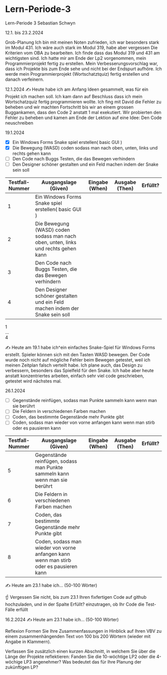 # Lern-Periode-3

Lern-Periode 3
Sebastian Schwyn

12.1. bis 23.2.2024

Grob-Planung
Ich bin mit meinen Noten zufrieden, ich war besonders stark im Modul 431. Ich wäre auch stark im Modul 319, habe aber vergessen Die Kriterien vom OBA zu bearbeiten. Ich finde dass das Modul 319 und 431 am wichtigsten sind. Ich hatte mir am Ende der Lp2 vorgenommen, mein Programmierprojekt fertig zu erstellen. 
Mein Verbesserungsvorschlag war, dass ich Projekte bis zum Ende sehe und nicht bei der Endspurt aufhöre.
Ich werde mein Programmierprojekt (Wortschatztquiz) fertig erstellen und danach verfeinern.

12.1.2024
✍️ Heute habe ich am Anfang Ideen gesammelt, was für ein Projekt ich machen soll. Ich kam dann auf Beschluss dass ich mein Wortschatzquiz fertig programmieren wollte. Ich fing mit David die Fehler zu beheben und wir machten Fortschritt bis wir an einem grossen Buggankamen, dass den Code 2 anstatt 1 mal exekutiert. Wir probierten den Fehler zu beheben und kamen am Ende der Lektion auf eine Idee: Den Code neuschreiben

19.1.2024
- [x] Ein Windows Forms Snake spiel erstellen( basic GUI )
- [x] Die Bewegung (WASD) coden sodass man nach oben, unten, links und rechts gehen kann
- [ ] Den Code nach Buggs Testen, die das Bewegen verhindern
- [ ] Den Designer schöner gestalten und ein Feld machen indem der Snake sein soll

| Testfall-Nummer	| Ausgangslage (Given) |	Eingabe (When)|	Ausgabe (Then)	| Erfüllt?|
|-----------------|----------------------|----------------|-----------------|---------|
1 | Ein Windows Forms Snake spiel erstellen( basic GUI )  |   |   |   |
2 | Die Bewegung (WASD) coden sodass man nach oben, unten, links und rechts gehen kann  |   |   |   |
3 | Den Code nach Buggs Testen, die das Bewegen verhindern  |   |   |   |
4 | Den Designer schöner gestalten und ein Feld machen indem der Snake sein soll  |   |   |   |

1				
...				
4				

✍️ Heute am 19.1 habe ich^ein einfaches Snake-Spiel für Windows Forms erstellt. Spieler können sich mit den Tasten WASD bewegen. Der Code wurde noch nicht auf mögliche Fehler beim Bewegen getestet, weil ich meinen Zeitplan falsch verteilt habe. Ich plane auch, das Design zu verbessern, besonders das Spielfeld für den Snake. Ich habe aber heute anstatt konzentriertes arbeiten, einfach sehr viel code geschrieben, getestet wird nächstes mal.
 


26.1.2024
- [ ] Gegenstände reinfügen, sodass man Punkte sammeln kann wenn man sie berührt
- [ ] Die Feldern in verschiedenen Farben machen
- [ ] Coden, das bestimmte Gegenstände mehr Punkte gibt
- [ ] Coden, sodass man wieder von vorne anfangen kann wenn man stirb oder es pausieren kann

| Testfall-Nummer	| Ausgangslage (Given) |	Eingabe (When)|	Ausgabe (Then)	| Erfüllt?|
|-----------------|----------------------|----------------|-----------------|---------|
5 | Gegenstände reinfügen, sodass man Punkte sammeln kann wenn man sie berührt  |   |   |   |
6 | Die Feldern in verschiedenen Farben machen  |   |   |   |
7 | Coden, das bestimmte Gegenstände mehr Punkte gibt  |   |   |   |
8 | Coden, sodass man wieder von vorne anfangen kann wenn man stirb oder es pausieren kann  |   |   |   |



✍️ Heute am 23.1 habe ich... (50-100 Wörter)

☝️ Vergessen Sie nicht, bis zum 23.1 Ihren fixfertigen Code auf github hochzuladen, und in der Spalte Erfüllt? einzutragen, ob Ihr Code die Test-Fälle erfüllt

16.2.2024
✍️ Heute am 23.1 habe ich... (50-100 Wörter)

Reflexion
Formen Sie Ihre Zusammenfassungen in Hinblick auf Ihren VBV zu einem zusammenhängenden Text von 100 bis 200 Wörtern (wieder mit Angabe in Klammern).

Verfassen Sie zusätzlich einen kurzen Abschnitt, in welchem Sie über die Länge der Projekte reflektieren: Fanden Sie die 10-wöchtige LP2 oder die 4-wöchige LP3 angenehmer? Was bedeutet das für Ihre Planung der zukünftigen LP?
